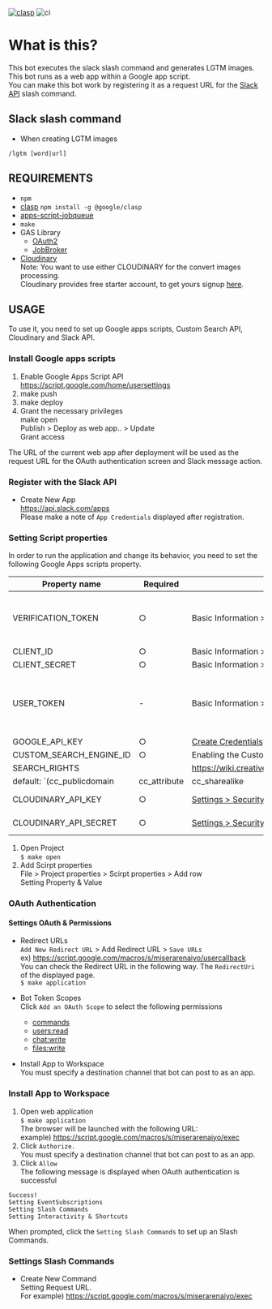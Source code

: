 [![clasp](https://img.shields.io/badge/built%20with-clasp-4285f4.svg)](https://github.com/google/clasp)
![ci](https://github.com/k2tzumi/lgtm-slash-command/workflows/ci/badge.svg)

What is this?
==============================

 This bot executes the slack slash command and generates LGTM images.  
 This bot runs as a web app within a Google app script.  
You can make this bot work by registering it as a request URL for the [Slack API](https://api.slack.com/apps) slash command.
 
Slack slash command
--------------------

* When creating LGTM images  
```
/lgtm [word|url]
```


REQUIREMENTS
--------------------
- `npm`
- [clasp](https://github.com/google/clasp)
`npm install -g @google/clasp`
- [apps-script-jobqueue](https://github.com/k2tzumi/apps-script-jobqueue)
- `make`
- GAS Library
  - [OAuth2](https://github.com/googleworkspace/apps-script-oauth2)
  - [JobBroker](https://github.com/k2tzumi/apps-script-jobqueue)
- [Cloudinary](https://cloudinary.com/)  
Note: You want to use either CLOUDINARY for the convert images processing.  
Cloudinary provides free starter account, to get yours signup [here](https://cloudinary.com/invites/lpov9zyyucivvxsnalc5/w9frhigoqsj7nhf3umug).

USAGE
--------------------

To use it, you need to set up Google apps scripts, Custom Search API, Cloudinary and Slack API.

### Install Google apps scripts

1. Enable Google Apps Script API  
https://script.google.com/home/usersettings
2. make push  
3. make deploy  
4. Grant the necessary privileges  
make open  
Publish > Deploy as web app.. > Update  
Grant access

The URL of the current web app after deployment will be used as the request URL for the OAuth authentication screen and Slack message action.

### Register with the Slack API

* Create New App  
https://api.slack.com/apps  
Please make a note of `App Credentials` displayed after registration.

### Setting Script properties

In order to run the application and change its behavior, you need to set the following Google Apps scripts property.

|Property name|Required|Setting Value|Description|
|--|--|--|--|
|VERIFICATION_TOKEN|○|Basic Information > App Credentials > Verification Token|A token that easily authenticates the source of a hooked request|
|CLIENT_ID|○|Basic Information > App Credentials > Client ID|Use with OAuth|
|CLIENT_SECRET|○|Basic Information > App Credentials > Client Secret|Use with OAuth|
|USER_TOKEN|-|Basic Information > App Credentials > Client Secret|Specify if you want the URL of the uploaded file to be an external public link.|
|GOOGLE_API_KEY|○|[Create Credentials](https://console.cloud.google.com/apis/credentials)||
|CUSTOM_SEARCH_ENGINE_ID|○|Enabling the Custom Search API. Getting the Custom Search Engine (CSE)||
|SEARCH_RIGHTS||https://wiki.creativecommons.org/wiki/CC_Search_integration#Google_Web_Search
default: `(cc_publicdomain|cc_attribute|cc_sharealike|cc_nonderived)`|Specify the license of the search image|
|CLOUDINARY_API_KEY|○|[Settings > Security](https://cloudinary.com/console/lui/settings/security)|Access Keys: API Key|
|CLOUDINARY_API_SECRET|○|[Settings > Security](https://cloudinary.com/console/lui/settings/security)|Access Keys: API Secret|

1. Open Project  
`$ make open`
2. Add Scirpt properties  
File > Project properties > Scirpt properties > Add row  
Setting Property & Value

### OAuth Authentication

#### Settings OAuth & Permissions

* Redirect URLs  
`Add New Redirect URL` > Add Redirect URL  > `Save URLs`  
ex) https://script.google.com/macros/s/miserarenaiyo/usercallback  
You can check the Redirect URL in the following way. The `RedirectUri` of the displayed page.  
`$ make application`  
* Bot Token Scopes  
Click `Add an OAuth Scope` to select the following permissions  
  * [commands](https://api.slack.com/scopes/commands)
  * [users:read](https://api.slack.com/scopes/users:read)
  * [chat:write](https://api.slack.com/scopes/chat:write)
  * [files:write](https://api.slack.com/scopes/files:write)


* Install App to Workspace  
You must specify a destination channel that bot can post to as an app.

### Install App to Workspace

1. Open web application  
`$ make application`  
The browser will be launched with the following URL:  
example) https://script.google.com/macros/s/miserarenaiyo/exec  
2. Click `Authorize.`  
You must specify a destination channel that bot can post to as an app.
3. Click `Allow`  
The following message is displayed when OAuth authentication is successful  
```
Success!
Setting EventSubscriptions
Setting Slash Commands
Setting Interactivity & Shortcuts
```
When prompted, click the `Setting Slash Commands` to set up an Slash Commands.  


### Settings Slash Commands

* Create New Command  
Setting Request URL.  
For example) https://script.google.com/macros/s/miserarenaiyo/exec  

